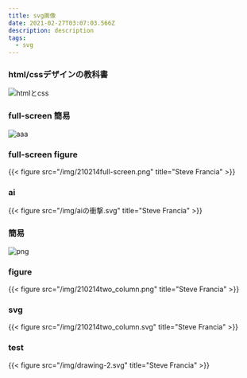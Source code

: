 ```yaml
---
title: svg画像
date: 2021-02-27T03:07:03.566Z
description: description
tags:
  - svg
---
```

### html/cssデザインの教科書

![htmlとcss](/img/210228htmlcssdesign-no-kyokasho.png)


### full-screen 簡易

![aaa](/img/210214full-screen.png)

### full-screen figure
{{< figure src="/img/210214full-screen.png" title="Steve Francia" >}}


### ai
{{< figure src="/img/aiの衝撃.svg" title="Steve Francia" >}}

### 簡易[]()
![png](/img/210214two_column.png)

### figure
{{< figure src="/img/210214two_column.png" title="Steve Francia" >}}

### svg
{{< figure src="/img/210214two_column.svg" title="Steve Francia" >}}

### test

{{< figure src="/img/drawing-2.svg" title="Steve Francia" >}}
